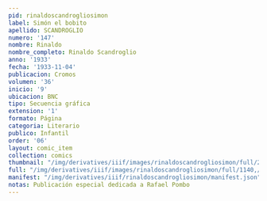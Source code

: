 ```yaml
---
pid: rinaldoscandrogliosimon
label: Simón el bobito
apellido: SCANDROGLIO
numero: '147'
nombre: Rinaldo
nombre_completo: Rinaldo Scandroglio
anno: '1933'
fecha: '1933-11-04'
publicacion: Cromos
volumen: '36'
inicio: '9'
ubicacion: BNC
tipo: Secuencia gráfica
extension: '1'
formato: Página
categoria: Literario
publico: Infantil
order: '06'
layout: comic_item
collection: comics
thumbnail: "/img/derivatives/iiif/images/rinaldoscandrogliosimon/full/250,/0/default.jpg"
full: "/img/derivatives/iiif/images/rinaldoscandrogliosimon/full/1140,/0/default.jpg"
manifest: "/img/derivatives/iiif/rinaldoscandrogliosimon/manifest.json"
notas: Publicación especial dedicada a Rafael Pombo
---
```

